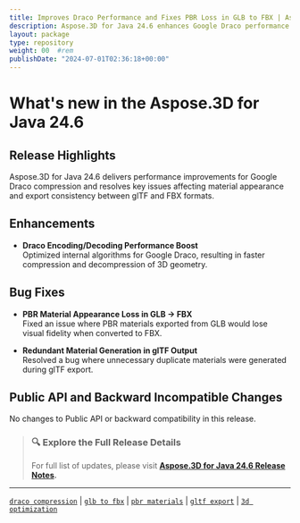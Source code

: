 ```yaml
---
title: Improves Draco Performance and Fixes PBR Loss in GLB to FBX | Aspose.3D for Java 24.6
description: Aspose.3D for Java 24.6 enhances Google Draco performance and fixes material appearance and redundancy issues in GLB to FBX and glTF exports.
layout: package
type: repository
weight: 00	#rem
publishDate: "2024-07-01T02:36:18+00:00"
---
```


# What's new in the Aspose.3D for Java 24.6

## Release Highlights

Aspose.3D for Java 24.6 delivers performance improvements for Google Draco compression and resolves key issues affecting material appearance and export consistency between glTF and FBX formats.

## Enhancements

- **Draco Encoding/Decoding Performance Boost**  
  Optimized internal algorithms for Google Draco, resulting in faster compression and decompression of 3D geometry.

## Bug Fixes

- **PBR Material Appearance Loss in GLB → FBX**  
  Fixed an issue where PBR materials exported from GLB would lose visual fidelity when converted to FBX.

- **Redundant Material Generation in glTF Output**  
  Resolved a bug where unnecessary duplicate materials were generated during glTF export.

## Public API and Backward Incompatible Changes

No changes to Public API or backward compatibility in this release.

> ### 🔍 Explore the Full Release Details
>
> For full list of updates, please visit **[Aspose.3D for Java 24.6 Release Notes](https://releases.aspose.com/3d/java/release-notes/2024/aspose-3d-for-java-24-6-release-notes/).**

---

[`draco compression`](https://search.aspose.com/q/draco-compression.html) | [`glb to fbx`](https://search.aspose.com/q/glb-to-fbx.html) | [`pbr materials`](https://search.aspose.com/q/pbr-materials.html) | [`gltf export`](https://search.aspose.com/q/gltf-export.html) | [`3d optimization`](https://search.aspose.com/q/3d-optimization.html)

